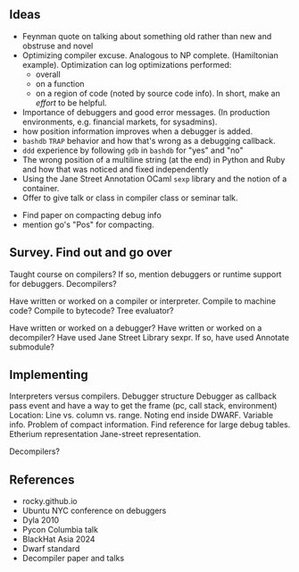 Ideas
-----

* Feynman quote on talking about something old rather than new and obstruse and novel
* Optimizing compiler excuse. Analogous to NP complete. (Hamiltonian example). Optimization can log optimizations performed:
  - overall
  - on a function
  - on a region of code (noted by source code info).
  In short, make an _effort_ to be helpful.
* Importance of debuggers and good error messages. (In production environments, e.g. financial markets, for sysadmins).
* how position information improves when a debugger is added.
* `bashdb` `TRAP` behavior and how that's wrong as a debugging callback.
* `ddd` experience by following `gdb` in `bashdb` for "yes" and "no"
* The wrong position of a multiline string (at the end) in Python and Ruby and how that was noticed and fixed independently
* Using the Jane Street Annotation OCaml `sexp` library and the notion of a container.
* Offer to give talk or class in compiler class or seminar talk.

- Find paper on compacting debug info
- mention go's "Pos" for compacting.

Survey. Find out and go over
-----------------------------

Taught course on compilers? If so, mention debuggers or runtime support for debuggers. Decompilers?

Have written or worked on a compiler or interpreter. Compile to machine code? Compile to bytecode? Tree evaluator?

Have written or worked on a debugger?
Have written or worked on a decompiler?
Have used Jane Street Library sexpr. If so, have used Annotate submodule?

Implementing
------------

Interpreters versus compilers.
Debugger structure
Debugger as callback pass event and have a way to get the frame (pc, call stack, environment)
Location: Line vs. column vs. range. Noting end inside DWARF.
Variable info.
Problem of compact information. Find reference for large debug tables. Etherium representation Jane-street representation.


Decompilers?

References
----------

* rocky.github.io
* Ubuntu NYC conference on debuggers
* Dyla 2010
* Pycon Columbia talk
* BlackHat Asia 2024
* Dwarf standard
* Decompiler paper and talks
